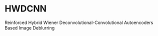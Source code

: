 # HWDCNN
Reinforced Hybrid Wiener Deconvolutional-Convolutional Autoencoders Based Image Deblurring
